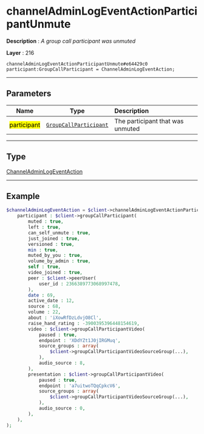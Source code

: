 # channelAdminLogEventActionParticipantUnmute

**Description** : *A group call participant was unmuted*

**Layer** : 216

```tl
channelAdminLogEventActionParticipantUnmute#e64429c0 participant:GroupCallParticipant = ChannelAdminLogEventAction;
```

---

## Parameters

| Name | Type | Description |
| :---: | :---: | :--- |
| <mark>participant</mark> | [`GroupCallParticipant`](type/GroupCallParticipant) | The participant that was unmuted |

---

## Type

[ChannelAdminLogEventAction](type/ChannelAdminLogEventAction)

---

## Example

```php
$channelAdminLogEventAction = $client->channelAdminLogEventActionParticipantUnmute(
	participant : $client->groupCallParticipant(
		muted : true,
		left : true,
		can_self_unmute : true,
		just_joined : true,
		versioned : true,
		min : true,
		muted_by_you : true,
		volume_by_admin : true,
		self : true,
		video_joined : true,
		peer : $client->peerUser(
			user_id : 2366389773068997478,
		),
		date : 69,
		active_date : 12,
		source : 68,
		volume : 22,
		about : 'iXowRfDzLdvjO8Cl',
		raise_hand_rating : -3900395396448154619,
		video : $client->groupCallParticipantVideo(
			paused : true,
			endpoint : 'XDdYZt1J0jIRGMuq',
			source_groups : array(
				$client->groupCallParticipantVideoSourceGroup(...),
			),
			audio_source : 8,
		),
		presentation : $client->groupCallParticipantVideo(
			paused : true,
			endpoint : 'a7uitwoTQqCpkcV6',
			source_groups : array(
				$client->groupCallParticipantVideoSourceGroup(...),
			),
			audio_source : 0,
		),
	),
);
```